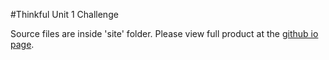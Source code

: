 #Thinkful Unit 1 Challenge

Source files are inside 'site' folder. Please view full product at the [github io page](http://cyborgspider.github.io/thinkful-adder-subtract).
